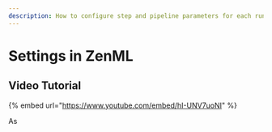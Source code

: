 ```yaml
---
description: How to configure step and pipeline parameters for each run
---
```


# Settings in ZenML

## Video Tutorial

{% embed url="https://www.youtube.com/embed/hI-UNV7uoNI" %}

As 